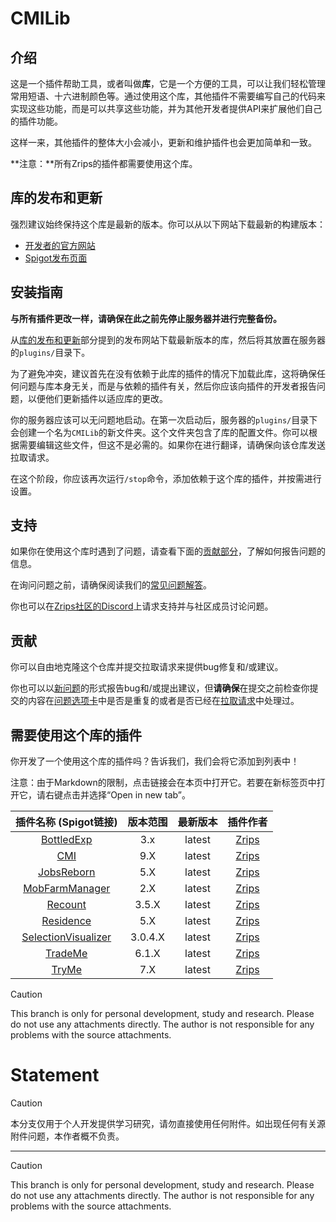 # CMILib

## 介绍

这是一个插件帮助工具，或者叫做**库**，它是一个方便的工具，可以让我们轻松管理常用短语、十六进制颜色等。通过使用这个库，其他插件不需要编写自己的代码来实现这些功能，而是可以共享这些功能，并为其他开发者提供API来扩展他们自己的插件功能。

这样一来，其他插件的整体大小会减小，更新和维护插件也会更加简单和一致。

**注意：**所有Zrips的插件都需要使用这个库。

## 库的发布和更新

强烈建议始终保持这个库是最新的版本。你可以从以下网站下载最新的构建版本：

- [开发者的官方网站](https://www.zrips.net/cmilib/)
- [Spigot发布页面](https://www.spigotmc.org/resources/87610/)

## 安装指南

**与所有插件更改一样，请确保在此之前先停止服务器并进行完整备份。**

从[库的发布和更新](#库的发布和更新)部分提到的发布网站下载最新版本的库，然后将其放置在服务器的`plugins/`目录下。

为了避免冲突，建议首先在没有依赖于此库的插件的情况下加载此库，这将确保任何问题与库本身无关，而是与依赖的插件有关，然后你应该向插件的开发者报告问题，以便他们更新插件以适应库的更改。

你的服务器应该可以无问题地启动。在第一次启动后，服务器的`plugins/`目录下会创建一个名为`CMILib`的新文件夹。这个文件夹包含了库的配置文件。你可以根据需要编辑这些文件，但这不是必需的。如果你在进行翻译，请确保向该仓库发送拉取请求。

在这个阶段，你应该再次运行`/stop`命令，添加依赖于这个库的插件，并按需进行设置。

## 支持

如果你在使用这个库时遇到了问题，请查看下面的[贡献部分](#contributing)，了解如何报告问题的信息。

在询问问题之前，请确保阅读我们的[常见问题解答](https://www.zrips.net/cmilib/faq/)。

你也可以在[Zrips社区的Discord](https://discord.gg/dDMamN4)上请求支持并与社区成员讨论问题。

## 贡献

你可以自由地克隆这个仓库并提交拉取请求来提供bug修复和/或建议。

你也可以以[新问题](https://github.com/Zrips/CMILib/issues/new)的形式报告bug和/或提出建议，但**请确保**在提交之前检查你提交的内容在[问题选项卡](https://github.com/Zrips/CMILib/issues)中是否是重复的或者是否已经在[拉取请求](https://github.com/Zrips/CMILib/pulls)中处理过。

## 需要使用这个库的插件

你开发了一个使用这个库的插件吗？告诉我们，我们会将它添加到列表中！

注意：由于Markdown的限制，点击链接会在本页中打开它。若要在新标签页中打开它，请右键点击并选择“Open in new tab”。

| 插件名称 (Spigot链接)                                           | 版本范围 | 最新版本 | 插件作者                             |
|:------------------------------------------------------------:|:-------:|:-------:|:----------------------------------:|
| [BottledExp](https://www.spigotmc.org/resources/bottledexp.2815/)                                 |   3.x   |  latest | [Zrips](https://www.spigotmc.org/resources/authors/zrips.24572/) |
| [CMI](https://www.spigotmc.org/resources/cmi-298-commands-insane-kits-portals-essentials-economy-mysql-sqlite-much-more.3742/) |   9.X   |  latest | [Zrips](https://www.spigotmc.org/resources/authors/zrips.24572/) |
| [JobsReborn](https://www.spigotmc.org/resources/jobs-reborn.4216/)                                |   5.X   |  latest | [Zrips](https://www.spigotmc.org/resources/authors/zrips.24572/) |
| [MobFarmManager](https://www.spigotmc.org/resources/mob-farm-manager-supports-1-7-10-up-to-1-19-hopper-support.15127/)     |   2.X   |  latest | [Zrips](https://www.spigotmc.org/resources/authors/zrips.24572/) |
| [Recount](https://www.spigotmc.org/resources/recount.3962/)                                     |  3.5.X  |  latest | [Zrips](https://www.spigotmc.org/resources/authors/zrips.24572/) |
| [Residence](https://www.spigotmc.org/resources/residence-1-7-10-up-to-1-19.11480/)                   |   5.X   |  latest | [Zrips](https://www.spigotmc.org/resources/authors/zrips.24572/) |
| [SelectionVisualizer](https://www.spigotmc.org/resources/selection-visualizer.22631/)               | 3.0.4.X |  latest | [Zrips](https://www.spigotmc.org/resources/authors/zrips.24572/) |
| [TradeMe](https://www.spigotmc.org/resources/trademe-with-api-to-create-custom-trades-1-7-10-1-19-x.7544/)  |   6.1.X  |  latest | [Zrips](https://www.spigotmc.org/resources/authors/zrips.24572/) |
| [TryMe](https://www.spigotmc.org/resources/tryme.3330/)                                      |   7.X   |  latest | [Zrips](https://www.spigotmc.org/resources/authors/zrips.24572/) |
> [!CAUTION]  
> This branch is only for personal development, study and research. Please do not use any attachments directly. The author is not responsible for any problems with the source attachments.
# Statement

> [!CAUTION]  
> 本分支仅用于个人开发提供学习研究，请勿直接使用任何附件。如出现任何有关源附件问题，本作者概不负责。

---

> [!CAUTION]  
> This branch is only for personal development, study and research. Please do not use any attachments directly. The author is not responsible for any problems with the source attachments.

